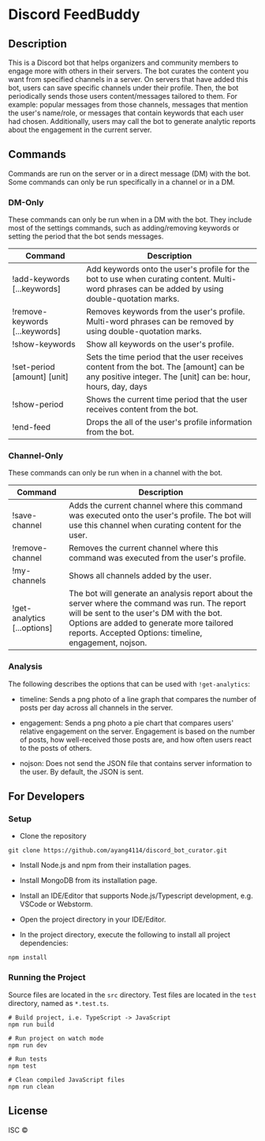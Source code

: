 # Discord FeedBuddy

## Description
This is a Discord bot that helps organizers and community members to engage more with others in their servers. The bot curates the content you want from specified channels in a server. On servers that have added this bot, users can save specific channels under their profile. Then, the bot periodically sends those users content/messages tailored to them. For example: popular messages from those channels, messages that mention the user's name/role, or messages that contain keywords that each user had chosen. Additionally, users may call the bot to generate analytic reports about the engagement in the current server.

## Commands

Commands are run on the server or in a direct message (DM) with the bot. Some commands can only be run specifically in a channel or in a DM.

### DM-Only

These commands can only be run when in a DM with the bot. They include most of the settings commands, such as adding/removing keywords or setting the period that the bot sends messages.

| Command                        | Description                                                                                                                                           |
|--------------------------------|-------------------------------------------------------------------------------------------------------------------------------------------------------|
| !add-keywords [...keywords]    | Add keywords onto the user's profile for the bot to use when curating content. Multi-word phrases can be added by using double-quotation marks.       |
| !remove-keywords [...keywords] | Removes keywords from the user's profile. Multi-word phrases can be removed by using double-quotation marks.                                            |
| !show-keywords                 | Show all keywords on the user's profile.                                                                                                              |
| !set-period [amount] [unit]    | Sets the time period that the user receives content from the bot. The [amount] can be any positive integer. The [unit] can be: hour, hours, day, days |
| !show-period                   | Shows the current time period that the user receives content from the bot.                                                                              |
| !end-feed                      | Drops the all of the user's profile information from the bot.                                                                                            |

### Channel-Only

These commands can only be run when in a channel with the bot.


| Command                     | Description                                                                                                                                                                                                                                      |
|-----------------------------|--------------------------------------------------------------------------------------------------------------------------------------------------------------------------------------------------------------------------------------------------|
| !save-channel               | Adds the current channel where this command was executed onto the user's profile. The bot will use this channel when curating content for the user.                                                                                              |
| !remove-channel             | Removes the current channel where this command was executed from the user's profile.                                                                                                                                                             |
| !my-channels                | Shows all channels added by the user.                                                                                                                                                                                                            |
| !get-analytics [...options] | The bot will generate an analysis report about the server where the command was run. The report will be sent to the user's DM with the bot. Options are added to generate more tailored reports. Accepted Options: timeline, engagement, nojson. |



### Analysis

The following describes the options that can be used with `!get-analytics`:

- timeline: Sends a png photo of a line graph that compares the number of posts per day across all channels in the server.

- engagement: Sends a png photo a pie chart that compares users' relative engagement on the server. Engagement is based on the number of posts, how well-received those posts are, and how often users react to the posts of others.

- nojson: Does not send the JSON file that contains server information to the user. By default, the JSON is sent.


## For Developers

### Setup

- Clone the repository
```shell script
git clone https://github.com/ayang4114/discord_bot_curator.git
```

- Install Node.js and npm from their installation pages.

- Install MongoDB from its installation page.

- Install an IDE/Editor that supports Node.js/Typescript development, e.g. VSCode or Webstorm.

- Open the project directory in your IDE/Editor.

- In the project directory, execute the following to install all project dependencies:

```shell script
npm install
```

### Running the Project

Source files are located in the `src` directory. Test files are located in the `test` directory, named as `*.test.ts`.

```shell script
# Build project, i.e. TypeScript -> JavaScript
npm run build

# Run project on watch mode
npm run dev

# Run tests
npm test

# Clean compiled JavaScript files
npm run clean
```


## License

ISC © 
